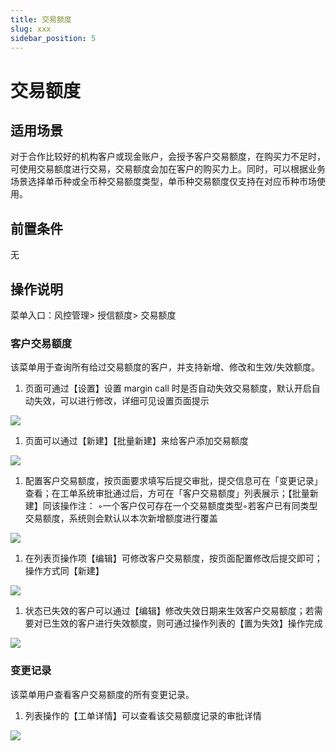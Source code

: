 ```yaml
---
title: 交易额度
slug: xxx
sidebar_position: 5
---
```



# 交易额度

## 适用场景

对于合作比较好的机构客户或现金账户，会授予客户交易额度，在购买力不足时，可使用交易额度进行交易，交易额度会加在客户的购买力上。同时，可以根据业务场景选择单币种或全币种交易额度类型，单币种交易额度仅支持在对应币种市场使用。

## 前置条件

无

## 操作说明

菜单入口：风控管理&gt; 授信额度&gt; 交易额度

### 客户交易额度

该菜单用于查询所有给过交易额度的客户，并支持新增、修改和生效/失效额度。

1. 页面可通过【设置】设置 margin call 时是否自动失效交易额度，默认开启自动失效，可以进行修改，详细可见设置页面提示

<img src="/assets/QWY9bCfDnoxLunxYDyLczMULnEh.png" src-width="3244" src-height="1092" align="center"/>

1. 页面可以通过【新建】【批量新建】来给客户添加交易额度

<img src="/assets/JHCebsK8KoEtm7x5xCucmxTtnLc.png" src-width="3346" src-height="694" align="center"/>

1. 配置客户交易额度，按页面要求填写后提交审批，提交信息可在「变更记录」查看；在工单系统审批通过后，方可在「客户交易额度」列表展示；【批量新建】同该操作​
注：​
◦一个客户仅可存在一个交易额度类型​
◦若客户已有同类型交易额度，系统则会默认以本次新增额度进行覆盖

<img src="/assets/FFKVbmzY9ojSYKxzbRXc8R42nyg.png" src-width="3346" src-height="1724" align="center"/>

1. 在列表页操作项【编辑】可修改客户交易额度，按页面配置修改后提交即可；操作方式同【新建】

<img src="/assets/OGbWbrfPjoPGTTxNDs8c4DJIn9d.png" src-width="3254" src-height="1624" align="center"/>

1. 状态已失效的客户可以通过【编辑】修改失效日期来生效客户交易额度；若需要对已生效的客户进行失效额度，则可通过操作列表的【置为失效】操作完成

<img src="/assets/Wdt4bop4Yog2n2xTnZkcVy2wnie.png" src-width="3268" src-height="305" align="center"/>

### 变更记录

该菜单用户查看客户交易额度的所有变更记录。

1. 列表操作的【工单详情】可以查看该交易额度记录的审批详情

<img src="/assets/Oms6betYroVmanxUoLYcFLBNnHc.png" src-width="3254" src-height="608" align="center"/>

